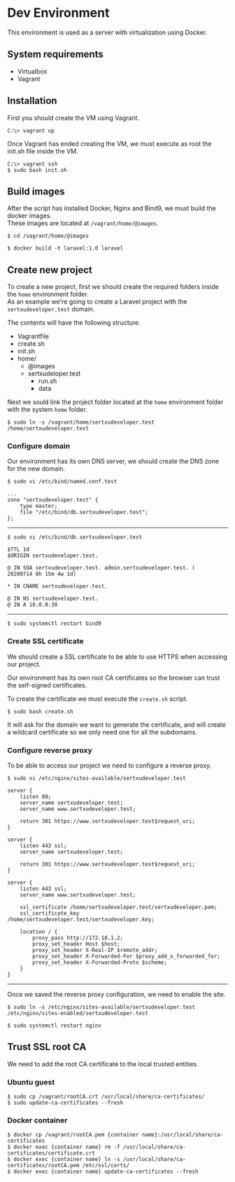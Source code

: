 # Dev Environment

This environment is used as a server with virtualization using Docker.

## System requirements

- Virtualbox
- Vagrant

## Installation

First you should create the VM using Vagrant.

```
C:\> vagrant up
```

Once Vagrant has ended creating the VM, we must execute as root the init.sh file inside the VM.

```
C:\> vagrant ssh
$ sudo bash init.sh
```

## Build images

After the script has installed Docker, Nginx and Bind9, we must build the docker images.<br>
These images are located at `/vagrant/home/@images`.

```
$ cd /vagrant/home/@images

$ docker build -t laravel:1.0 laravel
```


## Create new project

To create a new project, first we should create the required folders inside the `home` environment folder.<br>
As an example we're going to create a Laravel project with the `sertxudeveloper.test` domain.

The contents will have the following structure.

- Vagrantfile
- create.sh
- init.sh
- home/
  - @images
  - sertxudeloper.test
    - run.sh
    - data

Next we sould link the project folder located at the `home` environment folder with the system `home` folder.

```
$ sudo ln -s /vagrant/home/sertxudeveloper.test /home/sertxudeveloper.test
```

### Configure domain

Our environment has its own DNS server, we should create the DNS zone for the new domain.

```
$ sudo vi /etc/bind/named.conf.test
```

```
...
zone "sertxudeveloper.test" {
    type master;
    file "/etc/bind/db.sertxudeveloper.test";
};
```

-----

```
$ sudo vi /etc/bind/db.sertxudeveloper.test
```

```
$TTL 1d
$ORIGIN sertxudeveloper.test.

@ IN SOA sertxudeveloper.test. admin.sertxudeveloper.test. (
20200714 8h 15m 4w 1d)

* IN CNAME sertxudeveloper.test.

@ IN NS sertxudeveloper.test.
@ IN A 10.0.0.30
```

-----

```
$ sudo systemctl restart bind9
```

### Create SSL certificate

We should create a SSL certificate to be able to use HTTPS when accessing our project.

Our environment has its own root CA certificates so the browser can trust the self-signed certificates.

To create the certificate we must execute the `create.sh` script.

```
$ sudo bash create.sh
```

It will ask for the domain we want to generate the certificate, and will create a wildcard certificate so we only need one for all the subdomains.


### Configure reverse proxy

To be able to access our project we need to configure a reverse proxy.

```
$ sudo vi /etc/nginx/sites-available/sertxudeveloper.test
```

```nginx
server {
    listen 80;
    server_name sertxudeveloper.test;
    server_name www.sertxudeveloper.test;

    return 301 https://www.sertxudeveloper.test$request_uri;
}

server {
    listen 443 ssl;
    server_name sertxudeveloper.test;

    return 301 https://www.sertxudeveloper.test$request_uri;
}

server {
    listen 443 ssl;
    server_name www.sertxudeveloper.test;

    ssl_certificate /home/sertxudeveloper.test/sertxudeveloper.pem;
    ssl_certificate_key /home/sertxudeveloper.test/sertxudeveloper.key;

    location / {
        proxy_pass http://172.18.1.2;
        proxy_set_header Host $host;
        proxy_set_header X-Real-IP $remote_addr;
        proxy_set_header X-Forwarded-For $proxy_add_x_forwarded_for;
        proxy_set_header X-Forwarded-Proto $scheme;
    }
}
```

-----

Once we saved the reverse proxy configuration, we need to enable the site.

```
$ sudo ln -s /etc/nginx/sites-available/sertxudeveloper.test /etc/nginx/sites-enabled/sertxudeveloper.test
```

```
$ sudo systemctl restart nginx
```

## Trust SSL root CA

We need to add the root CA certificate to the local trusted entities.

### Ubuntu guest

```
$ sudo cp /vagrant/rootCA.crt /usr/local/share/ca-certificates/
$ sudo update-ca-certificates --fresh
```

### Docker container

```
$ docker cp /vagrant/rootCA.pem {container name}:/usr/local/share/ca-certificates
$ docker exec {container name} rm -f /usr/local/share/ca-certificates/certificate.crt
$ docker exec {container name} ln -s /usr/local/share/ca-certificates/rootCA.pem /etc/ssl/certs/
$ docker exec {container name} update-ca-certificates --fresh
```


